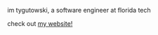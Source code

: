 im tygutowski, a software engineer at florida tech

check out [my website!](https://tygutowski.com/)

